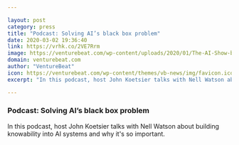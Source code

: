 ```yaml
---

layout: post
category: press
title: "Podcast: Solving AI’s black box problem"
date: 2020-03-02 19:36:40
link: https://vrhk.co/2VE7Rrm
image: https://venturebeat.com/wp-content/uploads/2020/01/The-AI-Show-by-VB.png?w=1200&strip=all
domain: venturebeat.com
author: "VentureBeat"
icon: https://venturebeat.com/wp-content/themes/vb-news/img/favicon.ico
excerpt: "In this podcast, host John Koetsier talks with Nell Watson about building knowability into AI systems and why it's so important."

---
```


### Podcast: Solving AI’s black box problem

In this podcast, host John Koetsier talks with Nell Watson about building knowability into AI systems and why it's so important.